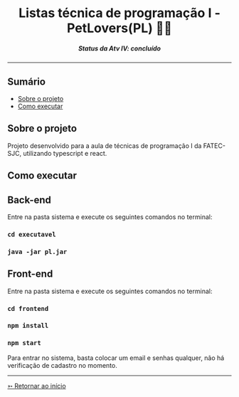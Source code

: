 <h1 align="center">Listas técnica de programação I - PetLovers(PL) 🐶🐱</h1>
<H5 align="center"> Status da Atv IV: concluído</H5>

<hr> 

## Sumário

- [Sobre o projeto](#Sobre-o-projeto)
- [Como executar](#Como-executar)


## Sobre o projeto

Projeto desenvolvido para a aula de técnicas de programação I da FATEC-SJC, utilizando typescript e react.


## Como executar

<h2>Back-end</h2>

Entre na pasta sistema e execute os seguintes comandos no terminal:

### `cd executavel`

### `java -jar pl.jar`

<h2>Front-end</h2>

Entre na pasta sistema e execute os seguintes comandos no terminal:

### `cd frontend`

### `npm install`

### `npm start`

Para entrar no sistema, basta colocar um email e senhas qualquer, não há verificação de cadastro no momento.

<hr>

[➳ Retornar ao início](#Sumário)

